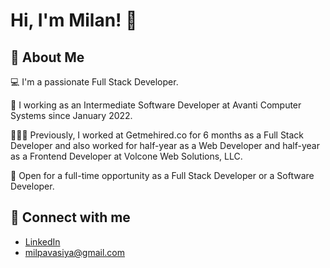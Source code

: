# Hi, I'm Milan! 👋

## 🚀 About Me

💻 I'm a passionate Full Stack Developer.

:briefcase: I working as an Intermediate Software Developer at Avanti Computer Systems since January 2022.

👨🏻‍💻 Previously, I worked at Getmehired.co for 6 months as a Full Stack Developer and also worked for half-year as a Web Developer and half-year as a Frontend Developer at Volcone Web Solutions, LLC.

:dart: Open for a full-time opportunity as a Full Stack Developer or a Software Developer.

## 🔗 Connect with me

- [LinkedIn](https://www.linkedin.com/in/milan-pavasiya/)
- milpavasiya@gmail.com
